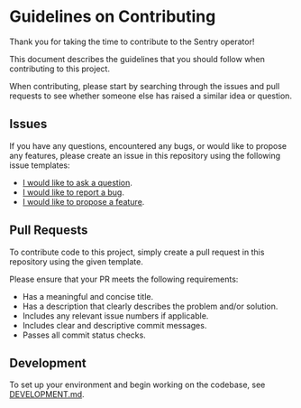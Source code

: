 # Guidelines on Contributing

Thank you for taking the time to contribute to the Sentry operator!

This document describes the guidelines that you should follow when contributing to this project.

When contributing, please start by searching through the issues and pull requests to see whether someone else has raised a similar idea or question.

## Issues

If you have any questions, encountered any bugs, or would like to propose any features, please create an issue in this repository using the following issue templates:

- [I would like to ask a question](https://github.com/jace-ys/sentry-operator/issues/new?assignees=&labels=&template=question.md&title=).
- [I would like to report a bug](https://github.com/jace-ys/sentry-operator/issues/new?assignees=&labels=&template=bug_report.md&title=).
- [I would like to propose a feature](https://github.com/jace-ys/sentry-operator/issues/new?assignees=&labels=&template=feature_request.md&title=).

## Pull Requests

To contribute code to this project, simply create a pull request in this repository using the given template.

Please ensure that your PR meets the following requirements:

- Has a meaningful and concise title.
- Has a description that clearly describes the problem and/or solution.
- Includes any relevant issue numbers if applicable.
- Includes clear and descriptive commit messages.
- Passes all commit status checks.

## Development

To set up your environment and begin working on the codebase, see [DEVELOPMENT.md](DEVELOPMENT.md).
